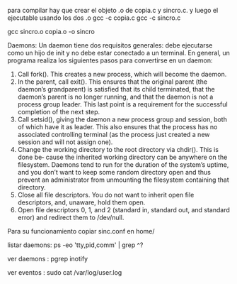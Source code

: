 para compilar hay que crear el objeto .o de copia.c y sincro.c. y luego el ejecutable usando los dos .o
 gcc -c copia.c
 gcc -c  sincro.c

gcc sincro.o copia.o -o sincro


Daemons:
Un daemon tiene dos requisitos generales: debe ejecutarse como un hijo de init y no debe estar conectado a un terminal.
En general, un programa realiza los siguientes pasos para convertirse en un daemon:
1. Call fork(). This creates a new process, which will become the daemon.
2. In the parent, call exit(). This ensures that the original parent (the daemon’s grandparent) is satisfied that its child terminated, that the daemon’s parent is no longer running, and that the daemon is not a process group leader. This last point is a requirement for the successful completion of the next step.
3. Call setsid(), giving the daemon a new process group and session, both of which have it as leader. This also ensures that the process has no associated controlling terminal (as the process just created a new session and will not assign one).
4. Change the working directory to the root directory via chdir(). This is done be‐ cause the inherited working directory can be anywhere on the filesystem. Daemons tend to run for the duration of the system’s uptime, and you don’t want to keep some random directory open and thus prevent an administrator from unmounting the filesystem containing that directory.
5. Close all file descriptors. You do not want to inherit open file descriptors, and, unaware, hold them open.
6. Open file descriptors 0, 1, and 2 (standard in, standard out, and standard error) and redirect them to /dev/null.

Para su funcionamiento copiar sinc.conf en home/<user>

listar daemons: 
ps -eo 'tty,pid,comm' | grep ^?

ver daemons :
pgrep inotify

ver eventos :
sudo cat /var/log/user.log

